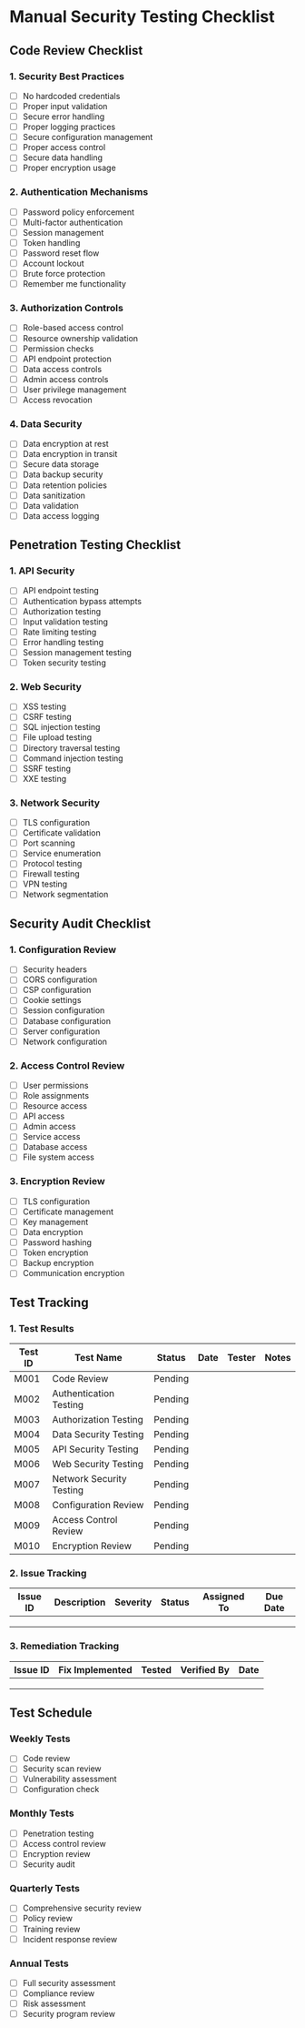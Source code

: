# Manual Security Testing Checklist

## Code Review Checklist

### 1. Security Best Practices

- [ ] No hardcoded credentials
- [ ] Proper input validation
- [ ] Secure error handling
- [ ] Proper logging practices
- [ ] Secure configuration management
- [ ] Proper access control
- [ ] Secure data handling
- [ ] Proper encryption usage

### 2. Authentication Mechanisms

- [ ] Password policy enforcement
- [ ] Multi-factor authentication
- [ ] Session management
- [ ] Token handling
- [ ] Password reset flow
- [ ] Account lockout
- [ ] Brute force protection
- [ ] Remember me functionality

### 3. Authorization Controls

- [ ] Role-based access control
- [ ] Resource ownership validation
- [ ] Permission checks
- [ ] API endpoint protection
- [ ] Data access controls
- [ ] Admin access controls
- [ ] User privilege management
- [ ] Access revocation

### 4. Data Security

- [ ] Data encryption at rest
- [ ] Data encryption in transit
- [ ] Secure data storage
- [ ] Data backup security
- [ ] Data retention policies
- [ ] Data sanitization
- [ ] Data validation
- [ ] Data access logging

## Penetration Testing Checklist

### 1. API Security

- [ ] API endpoint testing
- [ ] Authentication bypass attempts
- [ ] Authorization testing
- [ ] Input validation testing
- [ ] Rate limiting testing
- [ ] Error handling testing
- [ ] Session management testing
- [ ] Token security testing

### 2. Web Security

- [ ] XSS testing
- [ ] CSRF testing
- [ ] SQL injection testing
- [ ] File upload testing
- [ ] Directory traversal testing
- [ ] Command injection testing
- [ ] SSRF testing
- [ ] XXE testing

### 3. Network Security

- [ ] TLS configuration
- [ ] Certificate validation
- [ ] Port scanning
- [ ] Service enumeration
- [ ] Protocol testing
- [ ] Firewall testing
- [ ] VPN testing
- [ ] Network segmentation

## Security Audit Checklist

### 1. Configuration Review

- [ ] Security headers
- [ ] CORS configuration
- [ ] CSP configuration
- [ ] Cookie settings
- [ ] Session configuration
- [ ] Database configuration
- [ ] Server configuration
- [ ] Network configuration

### 2. Access Control Review

- [ ] User permissions
- [ ] Role assignments
- [ ] Resource access
- [ ] API access
- [ ] Admin access
- [ ] Service access
- [ ] Database access
- [ ] File system access

### 3. Encryption Review

- [ ] TLS configuration
- [ ] Certificate management
- [ ] Key management
- [ ] Data encryption
- [ ] Password hashing
- [ ] Token encryption
- [ ] Backup encryption
- [ ] Communication encryption

## Test Tracking

### 1. Test Results

| Test ID | Test Name | Status | Date | Tester | Notes |
|---------|-----------|--------|------|--------|-------|
| M001 | Code Review | Pending | | | |
| M002 | Authentication Testing | Pending | | | |
| M003 | Authorization Testing | Pending | | | |
| M004 | Data Security Testing | Pending | | | |
| M005 | API Security Testing | Pending | | | |
| M006 | Web Security Testing | Pending | | | |
| M007 | Network Security Testing | Pending | | | |
| M008 | Configuration Review | Pending | | | |
| M009 | Access Control Review | Pending | | | |
| M010 | Encryption Review | Pending | | | |

### 2. Issue Tracking

| Issue ID | Description | Severity | Status | Assigned To | Due Date |
|----------|-------------|----------|--------|-------------|----------|
| | | | | | |
| | | | | | |
| | | | | | |

### 3. Remediation Tracking

| Issue ID | Fix Implemented | Tested | Verified By | Date |
|----------|----------------|--------|-------------|------|
| | | | | |
| | | | | |
| | | | | |

## Test Schedule

### Weekly Tests

- [ ] Code review
- [ ] Security scan review
- [ ] Vulnerability assessment
- [ ] Configuration check

### Monthly Tests

- [ ] Penetration testing
- [ ] Access control review
- [ ] Encryption review
- [ ] Security audit

### Quarterly Tests

- [ ] Comprehensive security review
- [ ] Policy review
- [ ] Training review
- [ ] Incident response review

### Annual Tests

- [ ] Full security assessment
- [ ] Compliance review
- [ ] Risk assessment
- [ ] Security program review
